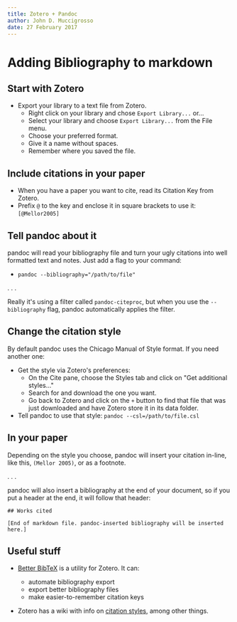 ```yaml
---
title: Zotero + Pandoc
author: John D. Muccigrosso
date: 27 February 2017
---
```


# Adding Bibliography to markdown

## Start with Zotero

- Export your library to a text file from Zotero.
    -  Right click on your library and chose `Export Library...` or...
    -  Select your library and choose `Export Library...` from the File menu.
    -  Choose your preferred format.
    -  Give it a name without spaces.
    -  Remember where you saved the file.

## Include citations in your paper

- When you have a paper you want to cite, read its Citation Key from Zotero.
- Prefix `@` to the key and enclose it in square brackets to use it: `[@Mellor2005]`

## Tell pandoc about it

pandoc will read your bibliography file and turn your ugly citations into well formatted text and notes. Just add a flag to your command:

- `pandoc --bibliography="/path/to/file"`

. . .

Really it's using a filter called `pandoc-citeproc`, but when you use the `--bibliography` flag, pandoc automatically applies the filter.

## Change the citation style

By default pandoc uses the Chicago Manual of Style format. If you need another one:

- Get the style via Zotero's preferences:
    - On the Cite pane, choose the Styles tab and click on "Get additional styles..."
    - Search for and download the one you want.
    - Go back to Zotero and click on the `+` button to find that file that was just downloaded and have Zotero store it in its data folder.
- Tell pandoc to use that style: `pandoc --csl=/path/to/file.csl`

## In your paper

Depending on the style you choose, pandoc will insert your citation in-line, like this, `(Mellor 2005)`, or as a footnote.

. . .

pandoc will also insert a bibliography at the end of your document, so if you put a header at the end, it will follow that header:

```
## Works cited

[End of markdown file. pandoc-inserted bibliography will be inserted here.]
```

## Useful stuff

- [Better BibTeX](https://github.com/retorquere/zotero-better-bibtex/wiki/Installation) is a utility for Zotero. It can:

    - automate bibliography export
    - export better bibliography files
    - make easier-to-remember citation keys

- Zotero has a wiki with info on [citation styles](https://www.zotero.org/support/styles), among other things.
